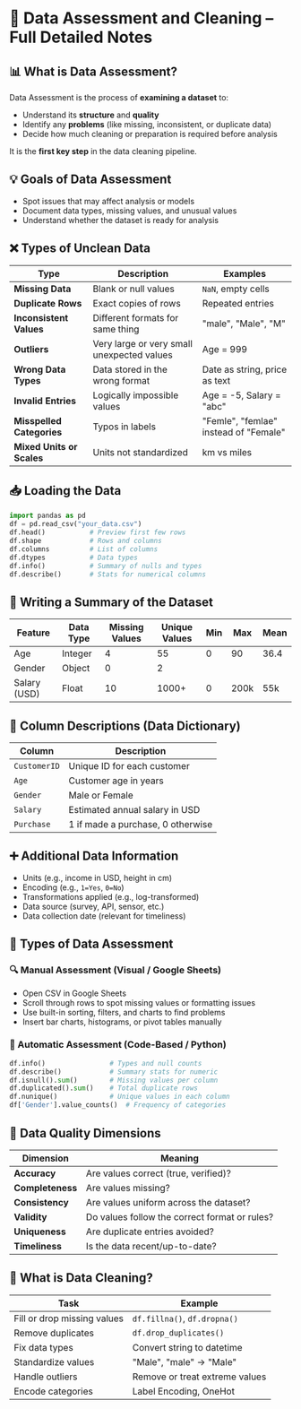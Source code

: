 
# 🧹 Data Assessment and Cleaning – Full Detailed Notes

## 📊 What is Data Assessment?

Data Assessment is the process of **examining a dataset** to:
- Understand its **structure** and **quality**
- Identify any **problems** (like missing, inconsistent, or duplicate data)
- Decide how much cleaning or preparation is required before analysis

It is the **first key step** in the data cleaning pipeline.

## 💡 Goals of Data Assessment

- Spot issues that may affect analysis or models
- Document data types, missing values, and unusual values
- Understand whether the dataset is ready for analysis

## ❌ Types of Unclean Data

| Type | Description | Examples |
|------|-------------|----------|
| **Missing Data** | Blank or null values | `NaN`, empty cells |
| **Duplicate Rows** | Exact copies of rows | Repeated entries |
| **Inconsistent Values** | Different formats for same thing | "male", "Male", "M" |
| **Outliers** | Very large or very small unexpected values | Age = 999 |
| **Wrong Data Types** | Data stored in the wrong format | Date as string, price as text |
| **Invalid Entries** | Logically impossible values | Age = -5, Salary = "abc" |
| **Misspelled Categories** | Typos in labels | "Femle", "femlae" instead of "Female" |
| **Mixed Units or Scales** | Units not standardized | km vs miles |

## 📥 Loading the Data

```python
import pandas as pd
df = pd.read_csv("your_data.csv")
df.head()           # Preview first few rows
df.shape            # Rows and columns
df.columns          # List of columns
df.dtypes           # Data types
df.info()           # Summary of nulls and types
df.describe()       # Stats for numerical columns
```

## 📝 Writing a Summary of the Dataset

| Feature       | Data Type | Missing Values | Unique Values | Min | Max | Mean |
|---------------|-----------|----------------|----------------|-----|-----|------|
| Age           | Integer   | 4              | 55             | 0   | 90  | 36.4 |
| Gender        | Object    | 0              | 2              |     |     |      |
| Salary (USD)  | Float     | 10             | 1000+          | 0   | 200k| 55k  |

## 🧾 Column Descriptions (Data Dictionary)

| Column        | Description |
|---------------|-------------|
| `CustomerID`  | Unique ID for each customer |
| `Age`         | Customer age in years |
| `Gender`      | Male or Female |
| `Salary`      | Estimated annual salary in USD |
| `Purchase`    | 1 if made a purchase, 0 otherwise |

## ➕ Additional Data Information

- Units (e.g., income in USD, height in cm)
- Encoding (e.g., `1=Yes`, `0=No`)
- Transformations applied (e.g., log-transformed)
- Data source (survey, API, sensor, etc.)
- Data collection date (relevant for timeliness)

## 🧠 Types of Data Assessment

### 🔍 Manual Assessment (Visual / Google Sheets)

- Open CSV in Google Sheets
- Scroll through rows to spot missing values or formatting issues
- Use built-in sorting, filters, and charts to find problems
- Insert bar charts, histograms, or pivot tables manually

### 🤖 Automatic Assessment (Code-Based / Python)

```python
df.info()                # Types and null counts
df.describe()            # Summary stats for numeric
df.isnull().sum()        # Missing values per column
df.duplicated().sum()    # Total duplicate rows
df.nunique()             # Unique values in each column
df['Gender'].value_counts()  # Frequency of categories
```

## 📐 Data Quality Dimensions

| Dimension     | Meaning |
|---------------|---------|
| **Accuracy**  | Are values correct (true, verified)? |
| **Completeness** | Are values missing? |
| **Consistency** | Are values uniform across the dataset? |
| **Validity** | Do values follow the correct format or rules? |
| **Uniqueness** | Are duplicate entries avoided? |
| **Timeliness** | Is the data recent/up-to-date? |

## 🧼 What is Data Cleaning?

| Task | Example |
|------|---------|
| Fill or drop missing values | `df.fillna()`, `df.dropna()` |
| Remove duplicates | `df.drop_duplicates()` |
| Fix data types | Convert string to datetime |
| Standardize values | "Male", "male" → "Male" |
| Handle outliers | Remove or treat extreme values |
| Encode categories | Label Encoding, OneHot |
